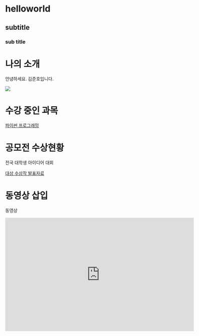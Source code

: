 # helloworld
## subtitle
### sub title



# 나의 소개

안녕하세요. 김준호입니다. 

<img src="머피.jpg"> <br>

# 수강 중인 과목

[파이썬 프로그래밍](https://docs.python.org/ko/3/tutorial/index.html)

# 공모전 수상현황
전국 대학생 아이디어 대회

[대상 수상작 발표자료](/presentation.pptx)

# 동영상 삽입

동영상

<iframe width="600" height="360" src="https://www.youtube.com/embed/-tT32VTll5M" title="Frank Ocean  - Blond - Full Album" frameborder="0" allow="accelerometer; autoplay; clipboard-write; encrypted-media; gyroscope; picture-in-picture; web-share" allowfullscreen></iframe>
